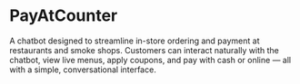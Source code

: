 # PayAtCounter
A chatbot designed to streamline in-store ordering and payment at restaurants and smoke shops. Customers can interact naturally with the chatbot, view live menus, apply coupons, and pay with cash or online — all with a simple, conversational interface.
